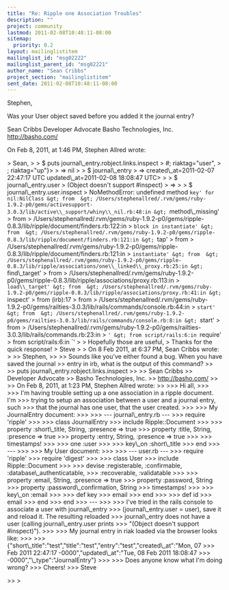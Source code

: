 ```yaml
---
title: "Re: Ripple one Association Troubles"
description: ""
project: community
lastmod: 2011-02-08T10:48:11-08:00
sitemap:
  priority: 0.2
layout: mailinglistitem
mailinglist_id: "msg02222"
mailinglist_parent_id: "msg02221"
author_name: "Sean Cribbs"
project_section: "mailinglistitem"
sent_date: 2011-02-08T10:48:11-08:00
---
```



Stephen,

Was your User object saved before you added it the journal entry?

Sean Cribbs 
Developer Advocate
Basho Technologies, Inc.
http://basho.com/

On Feb 8, 2011, at 1:46 PM, Stephen Allred wrote:

&gt; Sean,
&gt; 
&gt; $ puts journal\\_entry.robject.links.inspect
&gt; #; riaktag="user", 
&gt; ; riaktag="up"}&gt;
&gt; =&gt; nil 
&gt; 
&gt; $ journal\\_entry
&gt; =&gt;  created\\_at=2011-02-07 22:47:17 UTC updated\\_at=2011-02-08 18:08:47 UTC&gt;
&gt; 
&gt; $ journal\\_entry.user
&gt; (Object doesn't support #inspect)
&gt; =&gt;
&gt; 
&gt; $ journal\\_entry.user.inspect
&gt; NoMethodError: undefined method `key' for nil:NilClass
&gt; from 
&gt; /Users/stephenallred/.rvm/gems/ruby-1.9.2-p0/gems/activesupport-3.0.3/lib/active\\_support/whiny\\_nil.rb:48:in
&gt; `method\\_missing'
&gt; from 
&gt; /Users/stephenallred/.rvm/gems/ruby-1.9.2-p0/gems/ripple-0.8.3/lib/ripple/document/finders.rb:122:in
&gt; `block in instantiate'
&gt; from 
&gt; /Users/stephenallred/.rvm/gems/ruby-1.9.2-p0/gems/ripple-0.8.3/lib/ripple/document/finders.rb:121:in
&gt; `tap'
&gt; from 
&gt; /Users/stephenallred/.rvm/gems/ruby-1.9.2-p0/gems/ripple-0.8.3/lib/ripple/document/finders.rb:121:in
&gt; `instantiate'
&gt; from 
&gt; /Users/stephenallred/.rvm/gems/ruby-1.9.2-p0/gems/ripple-0.8.3/lib/ripple/associations/one\\_linked\\_proxy.rb:25:in
&gt; `find\\_target'
&gt; from 
&gt; /Users/stephenallred/.rvm/gems/ruby-1.9.2-p0/gems/ripple-0.8.3/lib/ripple/associations/proxy.rb:113:in
&gt; `load\\_target'
&gt; from 
&gt; /Users/stephenallred/.rvm/gems/ruby-1.9.2-p0/gems/ripple-0.8.3/lib/ripple/associations/proxy.rb:41:in
&gt; `inspect'
&gt; from (irb):17
&gt; from 
&gt; /Users/stephenallred/.rvm/gems/ruby-1.9.2-p0/gems/railties-3.0.3/lib/rails/commands/console.rb:44:in
&gt; `start'
&gt; from 
&gt; /Users/stephenallred/.rvm/gems/ruby-1.9.2-p0/gems/railties-3.0.3/lib/rails/commands/console.rb:8:in
&gt; `start'
&gt; from 
&gt; /Users/stephenallred/.rvm/gems/ruby-1.9.2-p0/gems/railties-3.0.3/lib/rails/commands.rb:23:in
&gt; `'
&gt; from script/rails:6:in `require'
&gt; from script/rails:6:in `'
&gt; 
&gt; Hopefully those are useful,
&gt; Thanks for the quick response!
&gt; Steve
&gt; 
&gt; On 8 Feb 2011, at 6:37 PM, Sean Cribbs wrote:
&gt; 
&gt;&gt; Stephen,
&gt;&gt; 
&gt;&gt; Sounds like you've either found a bug. When you have saved the journal 
&gt;&gt; entry in irb, what is the output of this command?
&gt;&gt; 
&gt;&gt; puts journal\\_entry.robject.links.inspect
&gt;&gt; 
&gt;&gt; Sean Cribbs 
&gt;&gt; Developer Advocate
&gt;&gt; Basho Technologies, Inc.
&gt;&gt; http://basho.com/
&gt;&gt; 
&gt;&gt; On Feb 8, 2011, at 1:23 PM, Stephen Allred wrote:
&gt;&gt; 
&gt;&gt;&gt; Hi all,
&gt;&gt;&gt; 
&gt;&gt;&gt; I'm having trouble setting up a one association in a ripple document. I'm 
&gt;&gt;&gt; trying to setup an association between a user and a journal entry, such 
&gt;&gt;&gt; that the journal has one user, that the user created.
&gt;&gt;&gt; 
&gt;&gt;&gt; My JournalEntry document:
&gt;&gt;&gt; 
&gt;&gt;&gt; --- journal\\_entry.rb ---
&gt;&gt;&gt; require 'ripple'
&gt;&gt;&gt; 
&gt;&gt;&gt; class JournalEntry
&gt;&gt;&gt; include Ripple::Document
&gt;&gt;&gt; 
&gt;&gt;&gt; property :short\\_title, String, :presence =&gt; true
&gt;&gt;&gt; property :title, String, :presence =&gt; true
&gt;&gt;&gt; property :entry, String, :presence =&gt; true
&gt;&gt;&gt; 
&gt;&gt;&gt; timestamps!
&gt;&gt;&gt; 
&gt;&gt;&gt; one :user
&gt;&gt;&gt; 
&gt;&gt;&gt; key\\_on :short\\_title
&gt;&gt;&gt; end
&gt;&gt;&gt; ---
&gt;&gt;&gt; 
&gt;&gt;&gt; My User document:
&gt;&gt;&gt; 
&gt;&gt;&gt; --- user.rb ---
&gt;&gt;&gt; require 'ripple'
&gt;&gt;&gt; require 'digest'
&gt;&gt;&gt; 
&gt;&gt;&gt; class User
&gt;&gt;&gt; include Ripple::Document
&gt;&gt;&gt; 
&gt;&gt;&gt; devise :registerable, :confirmable, :database\\_authenticatable, 
&gt;&gt;&gt; :recoverable, :validatable
&gt;&gt;&gt; 
&gt;&gt;&gt; property :email, String, :presence =&gt; true
&gt;&gt;&gt; property :password, String
&gt;&gt;&gt; property :password\\_confirmation, String
&gt;&gt;&gt; timestamps!
&gt;&gt;&gt; 
&gt;&gt;&gt; key\\_on :email
&gt;&gt;&gt; 
&gt;&gt;&gt; def key
&gt;&gt;&gt; email
&gt;&gt;&gt; end
&gt;&gt;&gt; 
&gt;&gt;&gt; def id
&gt;&gt;&gt; email
&gt;&gt;&gt; end
&gt;&gt;&gt; end
&gt;&gt;&gt; ---
&gt;&gt;&gt; 
&gt;&gt;&gt; I've tried in the rails console to associate a user with journal\\_entry 
&gt;&gt;&gt; (journal\\_entry.user = user), save it and reload it. The resulting reloaded 
&gt;&gt;&gt; journal\\_entry does not have a user (calling journal\\_entry.user prints 
&gt;&gt;&gt; "(Object doesn't support #inspect)").
&gt;&gt;&gt; 
&gt;&gt;&gt; My journal entry in riak loaded via the browser looks like:
&gt;&gt;&gt; 
&gt;&gt;&gt; {"short\\_title":"test","title":"test","entry":"test","created\\_at":"Mon, 07 
&gt;&gt;&gt; Feb 2011 22:47:17 -0000","updated\\_at":"Tue, 08 Feb 2011 18:08:47 
&gt;&gt;&gt; -0000","\\_type":"JournalEntry"}
&gt;&gt;&gt; 
&gt;&gt;&gt; Does anyone know what I'm doing wrong?
&gt;&gt;&gt; Cheers!
&gt;&gt;&gt; Steve

&gt;&gt; 
&gt; 
